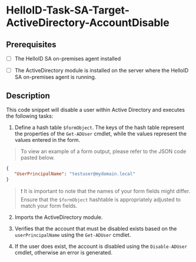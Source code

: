 
# HelloID-Task-SA-Target-ActiveDirectory-AccountDisable

## Prerequisites

- [ ] The HelloID SA on-premises agent installed

- [ ] The ActiveDirectory module is installed on the server where the HelloID SA on-premises agent is running.

## Description

This code snippet will disable a user within Active Directory and executes the following tasks:

1. Define a hash table `$formObject`. The keys of the hash table represent the properties of the `Get-ADUser` cmdlet, while the values represent the values entered in the form.

> To view an example of a form output, please refer to the JSON code pasted below.

```json
{
   "UserPrincipalName": "testuser@mydomain.local"
}

```

> :exclamation: It is important to note that the names of your form fields might differ. Ensure that the `$formObject` hashtable is appropriately adjusted to match your form fields.

2. Imports the ActiveDirectory module.

3. Verifies that the account that must be disabled exists based on the `userPrincipalName` using the `Get-ADUser` cmdlet.

4. If the user does exist, the account is disabled using the `Disable-ADUser` cmdlet, otherwise an error is generated.
